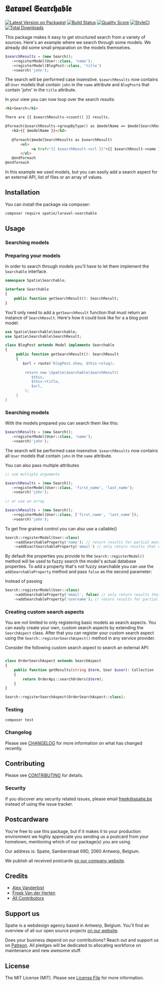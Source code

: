 # 𝕷𝖆𝖗𝖆𝖛𝖊𝖑 𝕾𝖊𝖆𝖗𝖈𝖍𝖆𝖇𝖑𝖊

[![Latest Version on Packagist](https://img.shields.io/packagist/v/spatie/laravel-searchable.svg?style=flat-square)](https://packagist.org/packages/spatie/laravel-searchable)
[![Build Status](https://img.shields.io/travis/spatie/laravel-searchable/master.svg?style=flat-square)](https://travis-ci.org/spatie/laravel-searchable)
[![Quality Score](https://img.shields.io/scrutinizer/g/spatie/laravel-searchable.svg?style=flat-square)](https://scrutinizer-ci.com/g/spatie/laravel-searchable)
[![StyleCI](https://github.styleci.io/repos/160661570/shield?branch=master)](https://github.styleci.io/repos/160661570)
[![Total Downloads](https://img.shields.io/packagist/dt/spatie/laravel-searchable.svg?style=flat-square)](https://packagist.org/packages/spatie/laravel-searchable)

This package makes it easy to get structured search from a variety of sources. Here's an example where we search through some models. We already did some small preparation on the models themselves.

```php
$searchResults = (new Search();
   ->registerModel(User::class, 'name');
   ->registerModel(BlogPost::class, 'title')
   ->search('john');
```

The search will be performed case insenstive. `$searchResults` now contains all `User` models that contain `john` in the `name` attribute and `BlogPost`s that contain 'john' in the `title` attribute.

In your view you can now loop over the search results:

```html
<h1>Search</h1>

There are {{ $searchResults->count() }} results.

@foreach($searchResults->groupByType() as $modelName => $modelSearchResults)
   <h2>{{ $modelName }}</h2>
   
   @foreach($modelSearchResults as $searchResult)
       <ul>
            <a href="{{ $searchResult->url }}">{{ $searchResult->name }}</a>
       </ul>
   @endforeach
@endforeach
```

In this example we used models, but you can easily add a search aspect for an external API, list of files or an array of values.


## Installation

You can install the package via composer:

```bash
composer require spatie/laravel-searchable
```

## Usage

### Searching models

### Preparing your models

In order to search through models you'll have to let them implement the `Searchable` interface.

```php
namespace Spatie\Searchable;

interface Searchable
{
    public function getSearchResult(): SearchResult;
}
```

You'll only need to add a `getSearchResult` function that must return an instance of `SearchResult`. Here's how it could look like for a a blog post model.

```php
use Spatie\Searchable\Searchable;
use Spatie\Searchable\SearchResult;

class BlogPost extends Model implements Searchable
{
     public function getSearchResult(): SearchResult
     {
        $url = route('blogPost.show, $this->slug);
     
         return new \Spatie\Searchable\SearchResult(
            $this,
            $this->title,
            $url,
         );
     }
}
```


### Searching models

With the models prepared you can search them like this:

```php
$searchResults = (new Search();
   ->registerModel(User::class, 'name');
   ->search('john');
```

The search will be performed case insenstive. `$searchResults` now contains all `User` models that contain `john` in the `name` attribute.

You can also pass multiple attributes

```php
// use multiple arguments

$searchResults = (new Search();
   ->registerModel(User::class, 'first_name', 'last_name');
   ->search('john');
   
// or use an array

$searchResults = (new Search();
   ->registerModel(User::class, ['first_name', 'last_name']);
   ->search('john');
```

To get fine grained control you can also use a callable()

```php
Search::registerModel(User::class)
    ->addSearchableProperty('name'); // return results for partial matches on usernames
    ->addExactSearchableProperty('email') // only return results that exactly match the e-mail address
```

By default the properties you provide to the `Search::registerModel()` method will be used to fuzzy search the model's actual database properties. To add a property that's not fuzzy searchable you can use the `addSearchableProperty` method and pass `false` as the second parameter:

Instead of passing

```php
Search::registerModel(User::class)
    ->addSearchableProperty('email', false) // only return results that exactly match the e-mail address
    ->addSearchableProperty('username'); // return results for partial matches on usernames
``` 

### Creating custom search aspects

You are not limited to only registering basic models as search aspects. You can easily create your own, custom search aspects by extending the `SearchAspect` class. After that you can register your custom search aspect using the `Search::registerSearchAspect()` method in any service provider.

Consider the following custom search aspect to search an external API:

```php

class OrderSearchAspect extends SearchAspect
{
    public function getResults(string $term, User $user): Collection
    {
        return OrderApi::searchOrders($term);
    }
}
```

```php
Search::registerSearchAspect(OrderSearchAspect::class);
``` 

### Testing

``` bash
composer test
```

### Changelog

Please see [CHANGELOG](CHANGELOG.md) for more information on what has changed recently.

## Contributing

Please see [CONTRIBUTING](CONTRIBUTING.md) for details.

### Security

If you discover any security related issues, please email freek@spatie.be instead of using the issue tracker.

## Postcardware

You're free to use this package, but if it makes it to your production environment we highly appreciate you sending us a postcard from your hometown, mentioning which of our package(s) you are using.

Our address is: Spatie, Samberstraat 69D, 2060 Antwerp, Belgium.

We publish all received postcards [on our company website](https://spatie.be/en/opensource/postcards).

## Credits

- [Alex Vanderbist](https://github.com/AlexVanderbist)
- [Freek Van der Herten](https://github.com/freekmurze)
- [All Contributors](../../contributors)

## Support us

Spatie is a webdesign agency based in Antwerp, Belgium. You'll find an overview of all our open source projects [on our website](https://spatie.be/opensource).

Does your business depend on our contributions? Reach out and support us on [Patreon](https://www.patreon.com/spatie). 
All pledges will be dedicated to allocating workforce on maintenance and new awesome stuff.

## License

The MIT License (MIT). Please see [License File](LICENSE.md) for more information.
